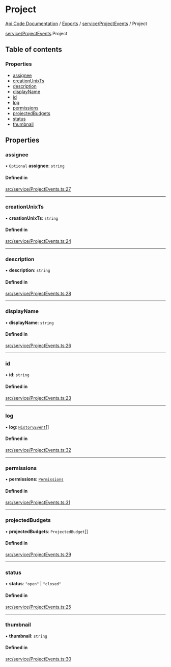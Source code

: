 # Project
 
[Api Code Documentation](../README.md) / [Exports](../modules.md) / [service/ProjectEvents](../modules/service_ProjectEvents.md) / Project

[service/ProjectEvents](../modules/service_ProjectEvents.md).Project

## Table of contents

### Properties

- [assignee](service_ProjectEvents.Project.md#assignee)
- [creationUnixTs](service_ProjectEvents.Project.md#creationunixts)
- [description](service_ProjectEvents.Project.md#description)
- [displayName](service_ProjectEvents.Project.md#displayname)
- [id](service_ProjectEvents.Project.md#id)
- [log](service_ProjectEvents.Project.md#log)
- [permissions](service_ProjectEvents.Project.md#permissions)
- [projectedBudgets](service_ProjectEvents.Project.md#projectedbudgets)
- [status](service_ProjectEvents.Project.md#status)
- [thumbnail](service_ProjectEvents.Project.md#thumbnail)

## Properties

### assignee

• `Optional` **assignee**: `string`

#### Defined in

[src/service/ProjectEvents.ts:27](https://github.com/openkfw/TruBudget/blob/b9aaff0/api/src/service/ProjectEvents.ts#L27)

___

### creationUnixTs

• **creationUnixTs**: `string`

#### Defined in

[src/service/ProjectEvents.ts:24](https://github.com/openkfw/TruBudget/blob/b9aaff0/api/src/service/ProjectEvents.ts#L24)

___

### description

• **description**: `string`

#### Defined in

[src/service/ProjectEvents.ts:28](https://github.com/openkfw/TruBudget/blob/b9aaff0/api/src/service/ProjectEvents.ts#L28)

___

### displayName

• **displayName**: `string`

#### Defined in

[src/service/ProjectEvents.ts:26](https://github.com/openkfw/TruBudget/blob/b9aaff0/api/src/service/ProjectEvents.ts#L26)

___

### id

• **id**: `string`

#### Defined in

[src/service/ProjectEvents.ts:23](https://github.com/openkfw/TruBudget/blob/b9aaff0/api/src/service/ProjectEvents.ts#L23)

___

### log

• **log**: [`HistoryEvent`](service_ProjectEvents.HistoryEvent.md)[]

#### Defined in

[src/service/ProjectEvents.ts:32](https://github.com/openkfw/TruBudget/blob/b9aaff0/api/src/service/ProjectEvents.ts#L32)

___

### permissions

• **permissions**: [`Permissions`](../modules/authz_types.md#permissions)

#### Defined in

[src/service/ProjectEvents.ts:31](https://github.com/openkfw/TruBudget/blob/b9aaff0/api/src/service/ProjectEvents.ts#L31)

___

### projectedBudgets

• **projectedBudgets**: `ProjectedBudget`[]

#### Defined in

[src/service/ProjectEvents.ts:29](https://github.com/openkfw/TruBudget/blob/b9aaff0/api/src/service/ProjectEvents.ts#L29)

___

### status

• **status**: ``"open"`` \| ``"closed"``

#### Defined in

[src/service/ProjectEvents.ts:25](https://github.com/openkfw/TruBudget/blob/b9aaff0/api/src/service/ProjectEvents.ts#L25)

___

### thumbnail

• **thumbnail**: `string`

#### Defined in

[src/service/ProjectEvents.ts:30](https://github.com/openkfw/TruBudget/blob/b9aaff0/api/src/service/ProjectEvents.ts#L30)
